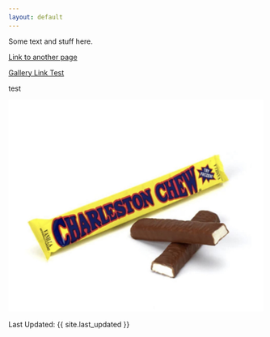 ```yaml
---
layout: default
---
```


Some text and stuff here.

[Link to another page](./pages/another-page.html)

[Gallery Link Test](./pages/gallery.html)

test

![Charleston Chews](/assets/images/charlestonchews.jfif)

<div class="last-update">
	Last Updated: {{ site.last_updated }}
</div>